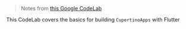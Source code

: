 > Notes from [this Google CodeLab](https://codelabs.developers.google.com/codelabs/flutter-cupertino/#0)

This CodeLab covers the basics for building `CupertinoApps` with Flutter
